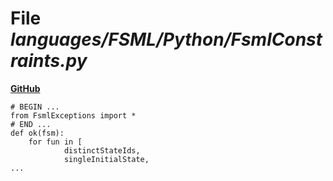# File _languages/FSML/Python/FsmlConstraints.py_
**[GitHub](https://github.com/softlang/yas/blob/master/languages/FSML/Python/FsmlConstraints.py)**
```
# BEGIN ...
from FsmlExceptions import *
# END ...
def ok(fsm):
    for fun in [
            distinctStateIds,
            singleInitialState,
...
```
